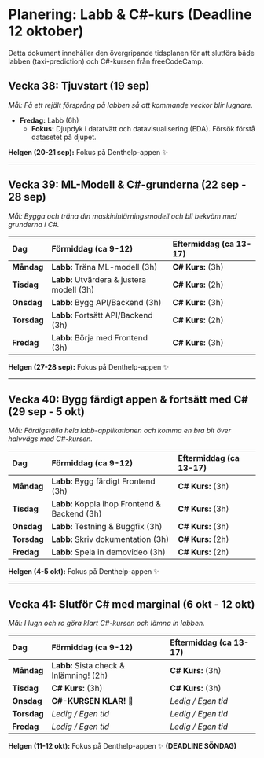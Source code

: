 # Planering: Labb & C#-kurs (Deadline 12 oktober)

Detta dokument innehåller den övergripande tidsplanen för att slutföra både labben (taxi-prediction) och C#-kursen från freeCodeCamp.

## Vecka 38: Tjuvstart (19 sep)
*Mål: Få ett rejält försprång på labben så att kommande veckor blir lugnare.*

- **Fredag:** Labb (6h)
  - **Fokus:** Djupdyk i datatvätt och datavisualisering (EDA). Försök förstå datasetet på djupet.

**Helgen (20-21 sep):** Fokus på Denthelp-appen ✨

---

## Vecka 39: ML-Modell & C#-grunderna (22 sep - 28 sep)
*Mål: Bygga och träna din maskininlärningsmodell och bli bekväm med grunderna i C#.*

| Dag      | Förmiddag (ca 9-12)               | Eftermiddag (ca 13-17)      |
| :------- | :-------------------------------- | :-------------------------- |
| **Måndag** | **Labb:** Träna ML-modell (3h)      | **C# Kurs:** (3h)           |
| **Tisdag** | **Labb:** Utvärdera & justera modell (3h) | **C# Kurs:** (2h)           |
| **Onsdag** | **Labb:** Bygg API/Backend (3h)     | **C# Kurs:** (3h)           |
| **Torsdag** | **Labb:** Fortsätt API/Backend (3h) | **C# Kurs:** (2h)           |
| **Fredag** | **Labb:** Börja med Frontend (3h)   | **C# Kurs:** (3h)           |

**Helgen (27-28 sep):** Fokus på Denthelp-appen ✨

---

## Vecka 40: Bygg färdigt appen & fortsätt med C# (29 sep - 5 okt)
*Mål: Färdigställa hela labb-applikationen och komma en bra bit över halvvägs med C#-kursen.*

| Dag      | Förmiddag (ca 9-12)                   | Eftermiddag (ca 13-17)        |
| :------- | :------------------------------------ | :---------------------------- |
| **Måndag** | **Labb:** Bygg färdigt Frontend (3h)      | **C# Kurs:** (3h)             |
| **Tisdag** | **Labb:** Koppla ihop Frontend & Backend (3h) | **C# Kurs:** (3h)             |
| **Onsdag** | **Labb:** Testning & Buggfix (3h)       | **C# Kurs:** (3h)             |
| **Torsdag** | **Labb:** Skriv dokumentation (3h)      | **C# Kurs:** (2h)             |
| **Fredag** | **Labb:** Spela in demovideo (3h)       | **C# Kurs:** (2h)             |

**Helgen (4-5 okt):** Fokus på Denthelp-appen ✨

---

## Vecka 41: Slutför C# med marginal (6 okt - 12 okt)
*Mål: I lugn och ro göra klart C#-kursen och lämna in labben.*

| Dag      | Förmiddag (ca 9-12)                   | Eftermiddag (ca 13-17)      |
| :------- | :------------------------------------ | :-------------------------- |
| **Måndag** | **Labb:** Sista check & Inlämning! (2h) | **C# Kurs:** (3h)           |
| **Tisdag** | **C# Kurs:** (3h)                     | **C# Kurs:** (3h)           |
| **Onsdag** | **C#-KURSEN KLAR!** 🎉                | *Ledig / Egen tid* |
| **Torsdag** | *Ledig / Egen tid* | *Ledig / Egen tid* |
| **Fredag** | *Ledig / Egen tid* | *Ledig / Egen tid* |

**Helgen (11-12 okt):** Fokus på Denthelp-appen ✨ **(DEADLINE SÖNDAG)**
